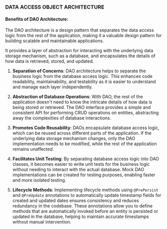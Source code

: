 ### DATA ACCESS OBJECT ARCHITECTURE

#### Benefits of DAO Architecture: 
The DAO architecture is a design pattern that separates the data access logic from the rest of the application, making it a valuable design pattern for building scalable and maintainable applications. 

It provides a layer of abstraction for interacting with the underlying data storage mechanism, such as a database, and encapsulates the details of how data is retrieved, stored, and updated.

1. **Separation of Concerns**: DAO architecture helps to separate the business logic from the database access logic. This enhances code readability, maintainability, and testability as it is easier to understand and manage each layer independently.


2. **Abstraction of Database Operations**: With DAO, the rest of the application doesn't need to know the intricate details of how data is being stored or retrieved. The DAO interface provides a simple and consistent API for performing CRUD operations on entities, abstracting away the complexities of database interactions.


3. **Promotes Code Reusability**: DAOs encapsulate database access logic, which can be reused across different parts of the application. If the underlying data storage mechanism changes, only the DAO implementation needs to be modified, while the rest of the application remains unaffected.


4. **Facilitates Unit Testing**: By separating database access logic into DAO classes, it becomes easier to write unit tests for the business logic without needing to interact with the actual database. Mock DAO implementations can be created for testing purposes, enabling faster and more isolated testing.


5. **Lifecycle Methods**: Implementing lifecycle methods using `@PrePersist` and `@PreUpdate` annotations to automatically update timestamp fields for created and updated dates ensures consistency and reduces redundancy in the codebase. These annotations allow you to define methods that are automatically invoked before an entity is persisted or updated in the database, helping to maintain accurate timestamps without manual intervention.
